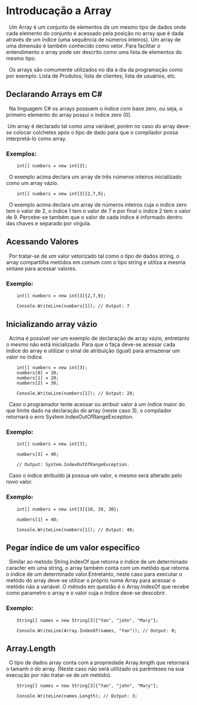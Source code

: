 # Introducação a Array

&nbsp; Um Array é um conjunto de elementos de um mesmo tipo de dados onde cada elemento do conjunto é acessado pela posição no array que é dada através de um índice (uma sequência de números inteiros).  Um array de uma dimensão é também conhecido como vetor. Para facilitar o entendimento o array pode ser descrito como uma lista de elementos do mesmo tipo.<br>

&nbsp; Os arrays são comumente utilizados no dia a dia da programação como por exemplo: Lista de Produtos; lista de clientes; lista de usuários, etc.

## Declarando Arrays em C#

&nbsp; Na linguagem C#  os arrays possuem o índice com base zero, ou seja, o primeiro elemento do array possui o índice zero (0). <br>

&nbsp;Um array é declarado tal como uma variável, porém no caso do array deve-se colocar colchetes após o tipo de dado para que o compilador possa interpretá-lo como array.

### Exemplos:

```
    int[] numbers = new int[3];
```

&nbsp; O exemplo acima declara um array de  três números inteiros inicializado como um array vázio.

```
    int[] numbers = new int[3]{2,7,9};
```

&nbsp; O exemplo acima declara um array de números inteiros cuja o índice zero tem o valor de 2, o índice 1 tem o valor de 7 e por final o índice 2 tem o valor de 9. Percebe-se também que o valor de cada índice é informado dentro das chaves e separado por vírgula.

## Acessando Valores 

&nbsp; Por tratar-se de um valor vetorizado tal como o tipo de dados string, o array compartilha metódos em comum com o tipo string e utiliza a mesma sintaxe para acessar valores.

### Exemplo:

```
    int[] numbers = new int[3]{2,7,9};

    Console.WriteLine(numbers[1]); // Output: 7
```

## Inicializando array vázio

&nbsp; Acima é possível ver um exemplo de declaração de array vázio, entretanto o mesmo não está inicializado. Para que o faça deve-se acessar cada índice do array e utilizar o sinal de atribuição (igual) para armazenar um valor no índice.

```
    int[] numbers = new int[3];
    numbers[0] = 10;
    numbers[1] = 20;
    numbers[2] = 30;

    Console.WriteLine(numbers[1]); // Output: 20;
```

&nbsp; Caso o programador tente acessar ou atribuir valor á um índice maior do que limite dado na declaração do array (neste caso 3), o compilador retornará o erro System.IndexOutOfRangeException.


### Exemplo:

```
    int[] numbers = new int[3];
 
    numbers[3] = 40;

    // Output: System.IndexOutOfRangeException.
```

&nbsp; Caso o índice atribuído já possua um valor, o mesmo será alterado pelo novo valor.

### Exemplo:

```
    int[] numbers = new int[3]{10, 20, 30};
 
    numbers[1] = 40;

    Console.WriteLine(numbers[1]); // Output: 40;
```

## Pegar índice de um valor específico

&nbsp; Similar ao metódo String.IndexOf que retorna o índice de um determinado caracter em uma string, o array também conta com um metódo que retorna o índice de um determinado valor.Entretanto, neste caso para executar o metódo do array deve-se utilizar o próprio nome Array para acessar o metódo não a variável. O método em questão é o Array.IndexOf que recebe como parametro o array e o valor cuja o índice deve-se descobrir.

### Exemplo:

```
    String[] names = new String[3]{"Yan", "john", "Mary"};
 
    Console.WriteLine(Array.IndexOf(names, "Yan")); // Output: 0;
```

## Array.Length

&nbsp; O tipo de dados array conta com a propriedade Array.length que retornará o tamanh o do array. (Neste caso não será utilizado os parênteses na sua execução por não tratar-se de um metódo).

```
    String[] names = new String[3]{"Yan", "john", "Mary"};
    
    Console.WriteLine(names.Length); // Output: 3;
```